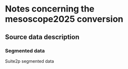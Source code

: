 # Notes concerning the mesoscope2025 conversion
## Source data description
### Segmented data
Suite2p segmented data 